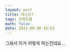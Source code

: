 ```yaml
---
layout: post
title: 테스트?
tags: 진짜모름
math: false
date: 2023-09-30 16:53
---
```

그래서 이거 어떻게 하는건데요...

